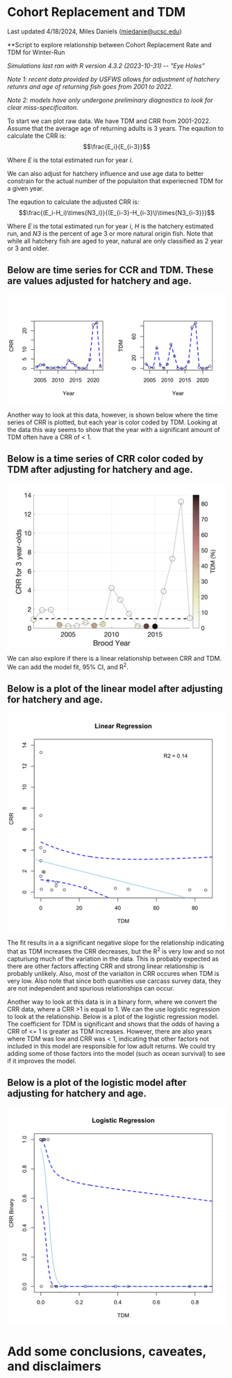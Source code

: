 # Cohort Replacement and TDM 
Last updated 4/18/2024, Miles Daniels (miedanie@ucsc.edu)

**Script to explore relationship between Cohort Replacement Rate and TDM for Winter-Run

_Simulations last ran with R version 4.3.2 (2023-10-31) -- "Eye Holes"_

_Note 1: recent data provided by USFWS allows for adjustment of hatchery retunrs and age of returning fish goes from 2001 to 2022._

_Note 2: models have only undergone preliminary diagnostics to look for clear miss-specificaiton._

To start we can plot raw data. We have TDM and CRR from 2001-2022. Assume that the average age of returning adults is 3 years.
The eqaution to calculate the  CRR is:  $$\frac{E_i}{E_{i-3}}$$

Where _E_ is the total estimated run for year _i_.

We can also adjust for hatchery influence and use age data to better constrain for the actual number of the populaiton that experiecned TDM for a given year. 

The eqaution to calculate the adjusted CRR is:  $$\frac{(E_i-H_i)\times{N3_i}}{(E_{i-3}-H_{i-3}\)\times{N3_{i-3}}}$$

Where _E_ is the total estimated run for year _i_, _H_ is the hatchery estimated run, and _N3_ is the percent of age 3 or more natural origin fish. Note that while all hatchery fish are aged to year, natural are only classified as 2 year or 3 and older.

## Below are time series for CCR and TDM. These are values adjusted for hatchery and age.
![plot](CRR_TDM_Raw_Hatchery_Age_Adjusted.png)

Another way to look at this data, however, is shown below where the time series of CRR is plotted, but each year is color coded by TDM. Looking at the data this way seems to show that the year with a significant amount of TDM often have a CRR of < 1. 


## Below is a time series of CRR color coded by TDM after adjusting for hatchery and age.
![plot](CRR_Time_TDM_Coded_Hatchery_Age_Adjusted.png)

We can also explore if there is a linear relationship between CRR and TDM. We can add the model fit, 95% CI, and R<sup>2</sup>. 

## Below is a plot of the linear model after adjusting for hatchery and age.
![plot](Linear_Model_Hatchery_Age_Adjusted.png)

The fit results in a a significant negative slope for the relationship indicating that as TDM increases the CRR decreases, but the R<sup>2</sup> is very low and so not capturiung much of the variation in the data. This is probably expected as there are other factors affecting CRR and strong linear relationship is probably unlikely. Also, most of the variaiton in CRR occures when TDM is very low. Also note that since both quanities use carcass survey data, they are not independent and spurious relationships can occur. 

Another way to look at this data is in a binary form, where we convert the CRR data, where a CRR >1 is equal to 1. We can the use logistic regression to look at the relationship. Below is a plot of the logistic regression model. The coefficient for TDM is significant and shows that the odds of having a CRR of <= 1 is greater as TDM increases. However, there are also years where TDM was low and CRR was < 1, indicating that other factors not included in this model are responsible for low adult returns. We could try adding some of those factors into the model (such as ocean survival) to see if it improves the model. 

## Below is a plot of the logistic model after adjusting for hatchery and age.
![plot](Logistic_Model_Hatchery_Age_Adjusted.png)


# Add some conclusions, caveates, and disclaimers
